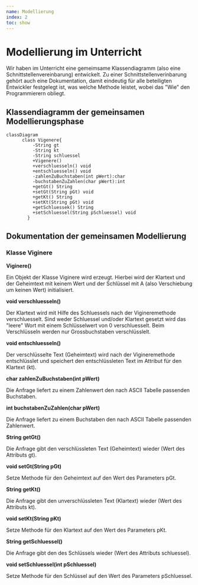 ```yaml
---
name: Modellierung
index: 2
toc: show
---
```


# Modellierung im Unterricht
Wir haben im Unterricht eine gemeimsame Klassendiagramm (also eine Schnittstellenvereinbarung) entwickelt. Zu einer Schnittstellenverinbarung gehört auch eine Dokumentation, damit eindeutig für alle beteiligten Entwickler festgelegt ist, was welche Methode leistet, wobei das "Wie" den Programmierern obliegt.

## Klassendiagramm der gemeinsamen Modellierungsphase
```mermaid
classDiagram
      class Vigenere{
          -String gt
          -String kt
          -String schluessel
          +Vigenere()
          +verschluesseln() void
          +entschluesseln() void
          -zahlenZuBuchstaben(int pWert):char
          -buchstabenZuZahlen(char pWert):int
          +getGt() String
          +setGt(String pGt) void
          +getKt() String
          +setKt(String pGt) void         
          +getSchluessek() String
          +setSchluessel(String pSchluessel) void
        }
 ```

## Dokumentation der gemeinsamen Modellierung
### Klasse Viginere

**Viginere()**

Ein Objekt der Klasse Viginere wird erzeugt. Hierbei wird der Klartext und der Geheimtext mit keinem Wert und der Schlüssel mit A (also Verschiebung um keinen Wert) initialisiert.

**void verschluesseln()**

Der Klartext wird mit Hilfe des Schluessels nach der Vigineremethode verschluesselt. Sind weder Schluessel und/oder Klartext gesetzt wird das "leere" Wort mit einem Schlüsselwert von 0 verschluesselt. Beim Verschlüsseln werden nur Grossbuchstaben verschlüsslelt.

**void entschluesseln()**

Der verschlüsselte Text (Geheimtext) wird nach der Vigineremethode entschlüsslet und speichert den entschlüssleten Text im Attribut für den Klartext (kt).

**char zahlenZuBuchstaben(int pWert)**

Die Anfrage liefert zu einem Zahlenwert den nach ASCII Tabelle passenden Buchstaben.

**int buchstabenZuZahlen(char pWert)**

Die Anfrage liefert zu einem Buchstaben den nach ASCII Tabelle passenden Zahlenwert.

**String getGt()**

Die Anfrage gibt den verschlüssleten Text (Geheimtext) wieder (Wert des Attributs gt).

**void setGt(String pGt)**

Setze Methode für den Geheimtext auf den Wert des Parameters pGt.

**String getKt()**

Die Anfrage gibt den unverschlüssleten Text (Klartext) wieder (Wert des Attributs kt).

**void setKt(String pKt)**

Setze Methode für den Klartext auf den Wert des Parameters pKt.

**String getSchluessel()**

Die Anfrage gibt den des Schlüssels wieder (Wert des Attributs schluessel).

**void setSchluessel(int pSchluessel)**

Setze Methode für den Schlüssel auf den Wert des Parameters pSchluessel.
